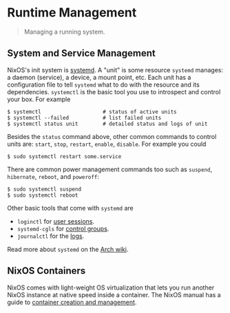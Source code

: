 Runtime Management
==================
> Managing a running system.


System and Service Management
-----------------------------
NixOS's init system is [systemd][systemd]. A "unit" is some resource
`systemd` manages: a daemon (service), a device, a mount point, etc.
Each unit has a configuration file to tell `systemd` what to do with
the resource and its dependencies. `systemctl` is the basic tool you
use to introspect and control your box. For example

    $ systemctl                    # status of active units
    $ systemctl --failed           # list failed units
    $ systemctl status unit        # detailed status and logs of unit

Besides the `status` command above, other common commands to control
units are: `start`, `stop`, `restart`, `enable`, `disable`. For example
you could

    $ sudo systemctl restart some.service

There are common power management commands too such as `suspend`,
`hibernate`, `reboot`, and `poweroff`:

    $ sudo systemctl suspend
    $ sudo systemctl reboot

Other basic tools that come with `systemd` are

* `loginctl` for [user sessions][nixos-loginctl].
* `systemd-cgls` for [control groups][nixos-systemd-cgls].
* `journalctl` for the [logs][nixos-logs].

Read more about `systemd` on the [Arch wiki][arch-systemd].


NixOS Containers
----------------
NixOS comes with light-weight OS virtualization that lets you run another
NixOS instance at native speed inside a container. The NixOS manual has a
guide to [container creation and management][nixos-containers].




[arch-systemctl]: https://wiki.archlinux.org/index.php/Systemd#Basic_systemctl_usage
    "Basic systemctl Usage"
[arch-systemd]: https://wiki.archlinux.org/index.php/Systemd
    "systemd"
[nixos-containers]: https://nixos.org/nixos/manual/index.html#ch-containers
    "Container Management"
[nixos-systemd-cgls]: https://nixos.org/nixos/manual/index.html#sec-cgroups
    "Control Groups"
[nixos-loginctl]: https://nixos.org/nixos/manual/index.html#sec-user-sessions
    "User Sessions"
[nixos-logs]: https://nixos.org/nixos/manual/index.html#sec-logging
    "Logging"
[systemd]: https://en.wikipedia.org/wiki/Systemd
    "systemd"
